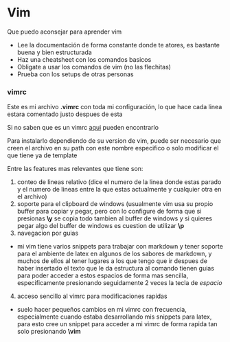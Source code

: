 # Vim
Que puedo aconsejar para aprender vim
* Lee la documentación de forma constante donde te atores, es bastante buena y bien estructurada 
* Haz una cheatsheet con los comandos basicos 
* Obligate a usar los comandos de vim (no las flechitas)
* Prueba con los setups de otras personas

### vimrc
Este es mi archivo __.vimrc__ con toda mi configuración, lo que hace cada linea estara comentado justo despues de esta

Si no saben que es un vimrc [aqui](https://vim.fandom.com/wiki/Open_vimrc_fil) pueden encontrarlo

Para instalarlo dependiendo de su version de vim, puede ser necesario que creen el archivo en su path con este nombre especifico o solo modificar el que tiene ya de template

Entre las features mas relevantes que tiene son:
 1. conteo de lineas relativo (dice el numero de la linea donde estas parado y el numero de lineas entre la que estas actualmente y cualquier otra en el archivo) 
 2. soporte para el clipboard de windows (usualmente vim usa su propio buffer para copiar y pegar, pero con lo configure de forma que si presionas __\y__ se copia todo tambien al buffer de windows y si quieres pegar algo del buffer de windows es cuestion de utilizar __\p__
 3. navegacion por guias
  * mi vim tiene varios snippets para trabajar con markdown y tener soporte para el ambiente de latex en algunos de los sabores de markdown, y muchos de ellos al tener lugares a los que tengo que ir despues de haber insertado el texto que le da estructura al comando tienen guias para poder acceder a estos espacios de forma mas sencilla, especificamente presionando seguidamente 2 veces la tecla de _espacio_
 4. acceso sencillo al vimrc para modificaciones rapidas
  * suelo hacer pequeños cambios en mi vimrc con frecuencia, especialmente cuando estaba desarrollando mis snippets para latex, para esto cree un snippet para acceder a mi vimrc de forma rapida tan solo presionando __\vim__ 
